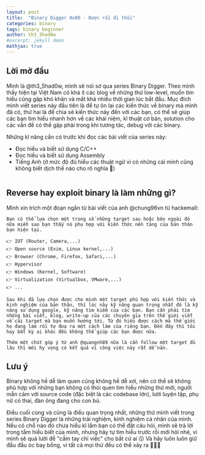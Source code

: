 ```yaml
---
layout: post
title:  "Binary Digger 0x00 - Được rồi đi thôi"
categories: binary
tags: binary beginner
author: th3_5had0w
#excerpt: jekyll demo
mathjax: true
---
```


## Lời mở đầu

Mình là @th3_5had0w, mình sẽ nói sơ qua series Binary Digger. Theo mình thấy hiện tại Việt Nam có khá ít các blog về những thứ low-level, muốn tìm hiểu cũng gặp khó khăn và mất khá nhiều thời gian lúc bắt đầu. Mục đích mình viết series này đầu tiên là để tự ôn lại các kiến thức về binary mà mình đã có, thứ hai là để chia sẻ kiến thức này đến với các bạn, có thể sẽ giúp các bạn tìm hiểu nhanh hơn về các khái niệm, kĩ thuật cơ bản, solution cho các vấn đề có thể gặp phải trong khi tương tác, debug với các binary.

Những kĩ năng cần có trước khi đọc các bài viết của series này:

+ Đọc hiểu và biết sử dụng C/C++
+ Đọc hiểu và biết sử dụng Assembly
+ Tiếng Anh (ở mức độ đủ hiểu các thuật ngữ vì có những cái mình cũng không biết dịch thế nào cho rõ nghĩa 👀)

![]()

## Reverse hay exploit binary là làm những gì?

Mình xin trích một đoạn ngắn từ bài viết của anh @chung96vn từ hackemall:

```
Bạn có thể lựa chọn một trong số những target sau hoặc bên ngoài đó nữa miễn sao bạn thấy nó phụ hợp với kiến thức nền tảng của bản thân bạn hiện tại.

👉 IOT (Router, Camera,...)
👉 Open source (Exim, Linux kernel,...)
👉 Browser (Chrome, Firefox, Safari,...)
👉 Hypervisor
👉 Windows (Kernel, Software)
👉 Virtualization (Virtualbox, VMware,...)
👉 ...

Sau khi đã lựa chọn được cho mình một target phù hợp với kiến thức và kinh nghiệm của bản thân, thì lúc này kỹ năng quan trọng nhất đó là kỹ năng sử dụng google, kỹ năng tìm kiếm của các bạn. Bạn cần phải tìm những bài viết, blog, write-up của các chuyên gia trên thế giới viết về cái target mà bạn muốn hướng tới. Từ đó hiểu được cách mà thế giới họ đang làm rồi tự đưa ra một cách làm của riêng bạn. Đến đây thì tôi hay bất kỳ ai khác đều không thể giúp các bạn được nữa.

Thêm một chút góp ý từ anh @quangnh89 nữa là cần follow một target đủ lâu thì mới hy vọng có kết quả vì công việc này rất dễ nản.
```

## Lưu ý

Binary không hề dễ làm quen cũng không hề dễ xơi, nên có thể sẽ không phù hợp với những bạn không có thói quen tìm hiểu những thứ mới, người mẫn cảm với source code (đặc biệt là các codebase lớn), lười luyện tập, phụ nữ có thai, đàn ông đang cho con bú.

Điều cuối cùng và cũng là điều quan trọng nhất, những thứ mình viết trong series Binary Digger là những trải nghiệm, kinh nghiệm cá nhân của mình. Nếu có chỗ nào đó chưa hiểu kĩ lắm bạn có thể đặt câu hỏi, mình sẽ trả lời trong tầm hiểu biết của mình, nhưng hãy tự tìm hiểu trước rồi mới hỏi nhé, vì mình sẽ quá lười để "cầm tay chỉ việc" cho bất cứ ai 😗 Và hãy luôn luôn giữ đầu đầu óc bay bổng, vì tất cả mọi thứ đều có thể xảy ra 🥳🥳🥳